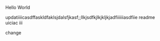 Hello World

updatiiiicasdffaskldfaklsjdalsfjkasf;;llkjsdfkjlkjkljkjadfiiiiiiasdfiie readme
uiciac
iii

change
